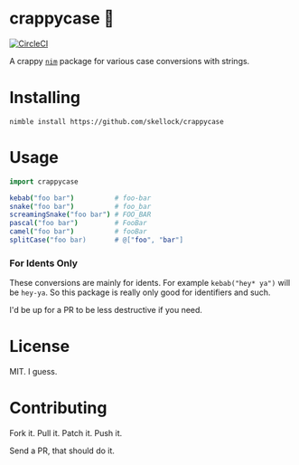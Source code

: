 # crappycase 💩

[![CircleCI](https://circleci.com/gh/skellock/crappycase.svg?style=svg)](https://circleci.com/gh/skellock/crappycase)

A crappy [`nim`](https://nim-lang.org) package for various case conversions with strings.

# Installing

`nimble install https://github.com/skellock/crappycase`

# Usage

```nim
import crappycase

kebab("foo bar")          # foo-bar
snake("foo bar")          # foo_bar
screamingSnake("foo bar") # FOO_BAR
pascal("foo bar")         # FooBar
camel("foo bar")          # fooBar
splitCase("foo bar)       # @["foo", "bar"]
```

### For Idents Only

These conversions are mainly for idents. For example `kebab("hey* ya")` will be `hey-ya`. So this package is really only good for identifiers and such.

I'd be up for a PR to be less destructive if you need.

# License

MIT. I guess.

# Contributing

Fork it. Pull it. Patch it. Push it.

Send a PR, that should do it.
